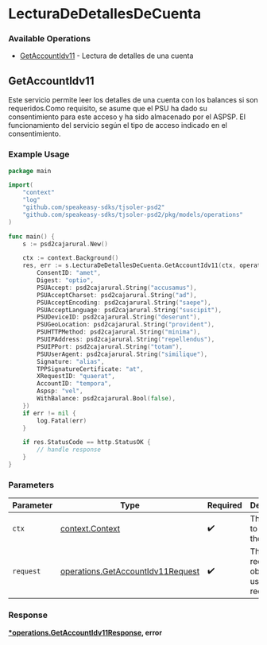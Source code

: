 # LecturaDeDetallesDeCuenta

### Available Operations

* [GetAccountIdv11](#getaccountidv11) - Lectura de detalles de una cuenta

## GetAccountIdv11

Este servicio permite leer los detalles de una cuenta con los balances si son requeridos.Como requisito, se asume que el PSU ha dado su consentimiento para este acceso y ha sido almacenado por el ASPSP. El funcionamiento del servicio según el tipo de acceso indicado en el consentimiento.

### Example Usage

```go
package main

import(
	"context"
	"log"
	"github.com/speakeasy-sdks/tjsoler-psd2"
	"github.com/speakeasy-sdks/tjsoler-psd2/pkg/models/operations"
)

func main() {
    s := psd2cajarural.New()

    ctx := context.Background()
    res, err := s.LecturaDeDetallesDeCuenta.GetAccountIdv11(ctx, operations.GetAccountIdv11Request{
        ConsentID: "amet",
        Digest: "optio",
        PSUAccept: psd2cajarural.String("accusamus"),
        PSUAcceptCharset: psd2cajarural.String("ad"),
        PSUAcceptEncoding: psd2cajarural.String("saepe"),
        PSUAcceptLanguage: psd2cajarural.String("suscipit"),
        PSUDeviceID: psd2cajarural.String("deserunt"),
        PSUGeoLocation: psd2cajarural.String("provident"),
        PSUHTTPMethod: psd2cajarural.String("minima"),
        PSUIPAddress: psd2cajarural.String("repellendus"),
        PSUIPPort: psd2cajarural.String("totam"),
        PSUUserAgent: psd2cajarural.String("similique"),
        Signature: "alias",
        TPPSignatureCertificate: "at",
        XRequestID: "quaerat",
        AccountID: "tempora",
        Aspsp: "vel",
        WithBalance: psd2cajarural.Bool(false),
    })
    if err != nil {
        log.Fatal(err)
    }

    if res.StatusCode == http.StatusOK {
        // handle response
    }
}
```

### Parameters

| Parameter                                                                              | Type                                                                                   | Required                                                                               | Description                                                                            |
| -------------------------------------------------------------------------------------- | -------------------------------------------------------------------------------------- | -------------------------------------------------------------------------------------- | -------------------------------------------------------------------------------------- |
| `ctx`                                                                                  | [context.Context](https://pkg.go.dev/context#Context)                                  | :heavy_check_mark:                                                                     | The context to use for the request.                                                    |
| `request`                                                                              | [operations.GetAccountIdv11Request](../../models/operations/getaccountidv11request.md) | :heavy_check_mark:                                                                     | The request object to use for the request.                                             |


### Response

**[*operations.GetAccountIdv11Response](../../models/operations/getaccountidv11response.md), error**

